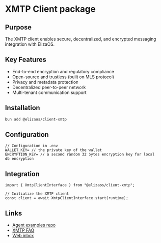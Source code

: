 # XMTP Client package

## Purpose
The XMTP client enables secure, decentralized, and encrypted messaging integration with ElizaOS.

## Key Features
- End-to-end encryption and regulatory compliance
- Open-source and trustless (built on MLS protocol)
- Privacy and metadata protection
- Decentralized peer-to-peer network
- Multi-tenant communication support

## Installation
```bash
bun add @elizaos/client-xmtp
```

## Configuration
```tsx
// Configuration in .env
WALLET_KEY= // the private key of the wallet
ENCRYPTION_KEY= // a second random 32 bytes encryption key for local db encryption
```

## Integration
```tsx
import { XmtpClientInterface } from "@elizaos/client-xmtp";

// Initialize the XMTP client
const client = await XmtpClientInterface.start(runtime);
```

## Links
- [Agent examples repo](https://github.com/ephemeraHQ/xmtp-agent-examples)
- [XMTP FAQ](https://docs.xmtp.org/intro/faq)
- [Web inbox](https://xmtp.chat)
